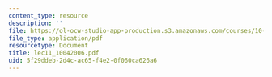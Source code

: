 ```yaml
---
content_type: resource
description: ''
file: https://ol-ocw-studio-app-production.s3.amazonaws.com/courses/10-569-synthesis-of-polymers-fall-2006/5f29ddeb2d4cac65f4e20f060ca626a6_lec11_10042006.pdf
file_type: application/pdf
resourcetype: Document
title: lec11_10042006.pdf
uid: 5f29ddeb-2d4c-ac65-f4e2-0f060ca626a6
---
```


